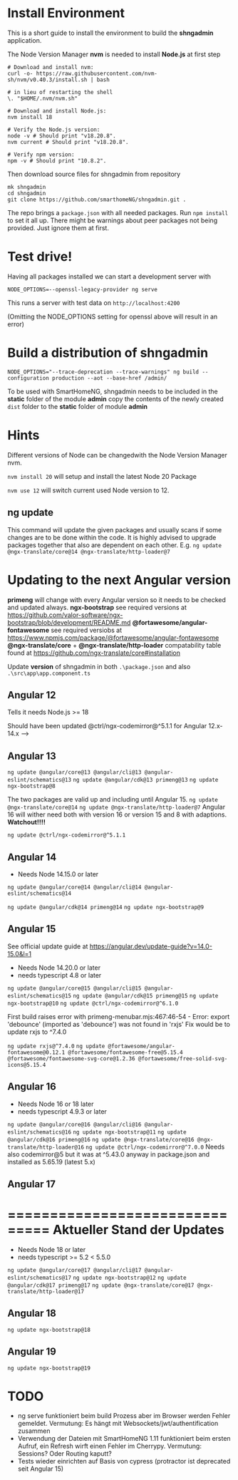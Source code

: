 # Install Environment

This is a short guide to install the environment to build the **shngadmin** application.

The Node Version Manager **nvm** is needed to install **Node.js** at first step

```
# Download and install nvm:
curl -o- https://raw.githubusercontent.com/nvm-sh/nvm/v0.40.3/install.sh | bash

# in lieu of restarting the shell
\. "$HOME/.nvm/nvm.sh"

# Download and install Node.js:
nvm install 18

# Verify the Node.js version:
node -v # Should print "v18.20.8".
nvm current # Should print "v18.20.8".

# Verify npm version:
npm -v # Should print "10.8.2".
```

Then download source files for shngadmin from repository

```
mk shngadmin
cd shngadmin
git clone https://github.com/smarthomeNG/shngadmin.git .
``` 

The repo brings a ``package.json`` with all needed packages. Run ``npm install`` to set it all up.
There might be warnings about peer packages not being provided. Just ignore them at first.

# Test drive!

Having all packages installed we can start a development server with

``NODE_OPTIONS=--openssl-legacy-provider ng serve``

This runs a server with test data on ``http://localhost:4200``

(Omitting the NODE_OPTIONS setting for openssl above will result in an error)


# Build a distribution of shngadmin


``NODE_OPTIONS="--trace-deprecation --trace-warnings" ng build --configuration production --aot --base-href /admin/``

To be used with SmartHomeNG, shngadmin needs to be included in the **static** folder of the module **admin**
copy the contents of the newly created ``dist`` folder to the **static** folder of module **admin**


# Hints

Different versions of Node can be changedwith the Node Version Manager nvm.

``nvm install 20`` will setup and install the latest Node 20 Package

``nvm use 12`` will switch current used Node version to 12.

## ng update <package>

This command will update the given packages and usually scans if some changes are to be done within the code. It is highly advised to upgrade packages together that also are dependent on each other. 
E.g. ``ng update @ngx-translate/core@14 @ngx-translate/http-loader@7``

# Updating to the next Angular version

**primeng** will change with every Angular version so it needs to be checked and updated always.
**ngx-bootstrap** see required versions at https://github.com/valor-software/ngx-bootstrap/blob/development/README.md
**@fortawesome/angular-fontawesome** see required versiobs at https://www.npmjs.com/package/@fortawesome/angular-fontawesome
**@ngx-translate/core** + **@ngx-translate/http-loader** compatability table found at https://github.com/ngx-translate/core#installation

Update **version** of shngadmin in both ``.\package.json`` and also ``.\src\app\app.component.ts``


## Angular 12

Tells it needs Node.js >= 18

Should have been updated @ctrl/ngx-codemirror@^5.1.1 for Angular 12.x-14.x --> 

## Angular 13

``ng update @angular/core@13 @angular/cli@13 @angular-eslint/schematics@13``
``ng update @angular/cdk@13 primeng@13``
``ng update ngx-bootstrap@8``

The two packages are valid up and including until Angular 15.
``ng update @ngx-translate/core@14``
``ng update @ngx-translate/http-loader@7``
Angular 16 will wither need both with version 16 or version 15 and 8 with adaptions. 
**Watchout!!!!**

``ng update @ctrl/ngx-codemirror@^5.1.1``


## Angular 14

- Needs Node 14.15.0 or later

``ng update @angular/core@14 @angular/cli@14 @angular-eslint/schematics@14``

``ng update @angular/cdk@14 primeng@14``
``ng update ngx-bootstrap@9``


## Angular 15

See official update guide at https://angular.dev/update-guide?v=14.0-15.0&l=1

- Needs Node 14.20.0 or later
- needs typescript 4.8 or later

``ng update @angular/core@15 @angular/cli@15 @angular-eslint/schematics@15``
``ng update @angular/cdk@15 primeng@15``
``ng update ngx-bootstrap@10``
``ng update @ctrl/ngx-codemirror@^6.1.0``

First build raises error with primeng-menubar.mjs:467:46-54 - Error: export 'debounce' (imported as 'debounce') was not found in 'rxjs' 
Fix would be to update rxjs to ^7.4.0

``ng update rxjs@^7.4.0``
``ng update @fortawesome/angular-fontawesome@0.12.1 @fortawesome/fontawesome-free@5.15.4 @fortawesome/fontawesome-svg-core@1.2.36 @fortawesome/free-solid-svg-icons@5.15.4``

## Angular 16

- Needs Node 16 or 18 later
- needs typescript 4.9.3 or later

``ng update @angular/core@16 @angular/cli@16 @angular-eslint/schematics@16``
``ng update ngx-bootstrap@11``
``ng update @angular/cdk@16 primeng@16``
``ng update @ngx-translate/core@16 @ngx-translate/http-loader@16``
``ng update @ctrl/ngx-codemirror@^7.0.0`` Needs also codemirror@5 but it was at ^5.43.0 anyway in package.json and installed as 5.65.19 (latest 5.x)


## Angular 17

===============================
**Aktueller Stand der Updates**
===============================

- Needs Node 18 or later
- needs typescript >= 5.2 < 5.5.0

``ng update @angular/core@17 @angular/cli@17 @angular-eslint/schematics@17``
``ng update ngx-bootstrap@12``
``ng update @angular/cdk@17 primeng@17``
``ng update @ngx-translate/core@17 @ngx-translate/http-loader@17``

## Angular 18

``ng update ngx-bootstrap@18``

## Angular 19

``ng update ngx-bootstrap@19``

# TODO

- ng serve funktioniert beim build Prozess aber im Browser werden Fehler gemeldet. Vermutung: Es hängt mit Websockets/jwt/authentification zusammen
- Verwendung der Dateien mit SmartHomeNG 1.11 funktioniert beim ersten Aufruf, ein Refresh wirft einen Fehler im Cherrypy. Vermutung: Sessions? Oder Routing kaputt?
- Tests wieder einrichten auf Basis von cypress (protractor ist deprecated seit Angular 15)